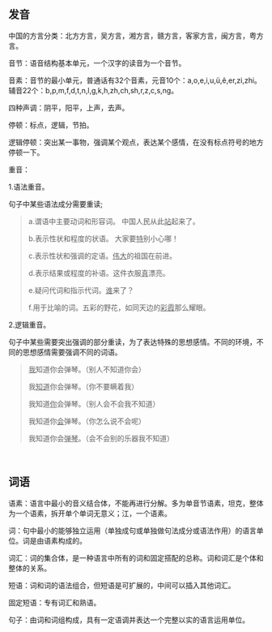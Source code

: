 ## 发音

中国的方言分类：北方方言，吴方言，湘方言，赣方言，客家方言，闽方言，粤方言。

音节：语音结构基本单元，一个汉字的读音为一个音节。

音素：音节的最小单元，普通话有32个音素，元音10个：a,o,e,i,u,ü,ê,er,zi,zhi。辅音22个：b,p,m,f,d,t,n,l,g,k,h,zh,ch,sh,r,z,c,s,ng。

四种声调：阴平，阳平，上声，去声。

停顿：标点，逻辑，节拍。

逻辑停顿：突出某一事物，强调某个观点，表达某个感情，在没有标点符号的地方停顿一下。

重音：

1.语法重音。

句子中某些语法成分需要重读;

> a.谓语中主要动词和形容词。 中国人民从此<u>站</u>起来了。
>
> b.表示性状和程度的状语。 大家要<u>特</u>别小心哪！
>
> c.表示性状和强调的定语。<u>伟大</u>的祖国在前进。
>
> d.表示结果或程度的补语。这件衣服<u>真</u>漂亮。
>
> e.疑问代词和指示代词。<u>谁</u>来了？
>
> f.用于比喻的词。五彩的野花，如同天边的<u>彩霞</u>那么耀眼。

2.逻辑重音。

句子中某些需要突出强调的部分重读，为了表达特殊的思想感情。不同的环境，不同的思想感情需要强调不同的词语。

> <u>我</u>知道你会弹琴。（别人不知道你会）
>
> 我<u>知道</u>你会弹琴。（你不要瞒着我）
>
> 我知道<u>你</u>会弹琴。（别人会不会我不知道）
>
> 我知道你<u>会</u>弹琴。（你怎么说不会呢）
>
> 我知道你会<u>弹琴</u>。（会不会别的乐器我不知道）

​        

## 词语

语素：语言中最小的音义结合体，不能再进行分解。多为单音节语素，坦克，整体为一个语素，拆开单个单词无意义；江，一个语素。

词：句中最小的能够独立运用（单独成句或单独做句法成分或语法作用）的语言单位。词是由语素构成的。

词汇：词的集合体，是一种语言中所有的词和固定搭配的总称。词和词汇是个体和整体的关系。

短语：词和词的语法组合，但短语是可扩展的，中间可以插入其他词汇。

固定短语：专有词汇和熟语。

句子：由词和词组构成，具有一定语调并表达一个完整以实的语言运用单位。